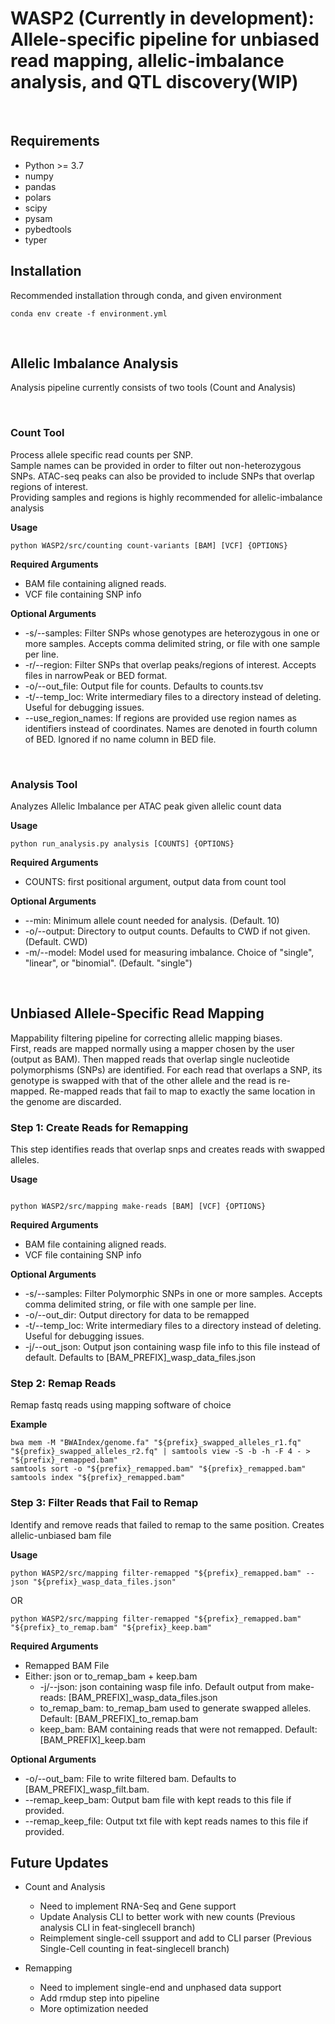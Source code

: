 # WASP2 (Currently in development): Allele-specific pipeline for unbiased read mapping, allelic-imbalance analysis, and QTL discovery(WIP)

&nbsp;
## Requirements
- Python >= 3.7
- numpy
- pandas
- polars
- scipy
- pysam
- pybedtools
- typer


## Installation
Recommended installation through conda, and given environment
```shell script
conda env create -f environment.yml
```

&nbsp;
## Allelic Imbalance Analysis
Analysis pipeline currently consists of two tools (Count and Analysis)

&nbsp;
### Count Tool
Process allele specific read counts per SNP.\
Sample names can be provided in order to filter out non-heterozygous SNPs.
ATAC-seq peaks can also be provided to include SNPs that overlap regions of interest.\
Providing samples and regions is highly recommended for allelic-imbalance analysis

**Usage**
```shell script
python WASP2/src/counting count-variants [BAM] [VCF] {OPTIONS}
```

**Required Arguments**
- BAM file containing aligned reads.
- VCF file containing SNP info


**Optional Arguments**
- -s/--samples: Filter SNPs whose genotypes are heterozygous in one or more samples. Accepts comma delimited string, or file with one sample per line. 
- -r/--region: Filter SNPs that overlap peaks/regions of interest. Accepts files in narrowPeak or BED format.
- -o/--out_file: Output file for counts. Defaults to counts.tsv
- -t/--temp_loc: Write intermediary files to a directory instead of deleting. Useful for debugging issues.
- --use_region_names: If regions are provided use region names as identifiers instead of coordinates. Names are denoted in fourth column of BED. Ignored if no name column in BED file.


&nbsp;
### Analysis Tool
Analyzes Allelic Imbalance per ATAC peak given allelic count data

**Usage**
```shell script
python run_analysis.py analysis [COUNTS] {OPTIONS}
```
**Required Arguments**
- COUNTS: first positional argument, output data from count tool

**Optional Arguments**
- --min: Minimum allele count needed for analysis. (Default. 10)
- -o/--output: Directory to output counts. Defaults to CWD if not given. (Default. CWD)
- -m/--model: Model used for measuring imbalance. Choice of "single", "linear", or "binomial". (Default. "single")


&nbsp;
## Unbiased Allele-Specific Read Mapping
Mappability filtering pipeline for correcting allelic mapping biases.\
First, reads are mapped normally using a mapper chosen by the user (output as BAM). Then mapped reads that overlap single nucleotide polymorphisms (SNPs) are identified. For each read that overlaps a SNP, its genotype is swapped with that of the other allele and the read is re-mapped. Re-mapped reads that fail to map to exactly the same location in the genome are discarded.


### Step 1: Create Reads for Remapping
This step identifies reads that overlap snps and creates reads with swapped alleles.

**Usage**
```shell script

python WASP2/src/mapping make-reads [BAM] [VCF] {OPTIONS}
```


**Required Arguments**
- BAM file containing aligned reads.
- VCF file containing SNP info


**Optional Arguments**
- -s/--samples: Filter Polymorphic SNPs in one or more samples. Accepts comma delimited string, or file with one sample per line. 
- -o/--out_dir: Output directory for data to be remapped
- -t/--temp_loc: Write intermediary files to a directory instead of deleting. Useful for debugging issues.
- -j/--out_json: Output json containing wasp file info to this file instead of default. Defaults to [BAM_PREFIX]_wasp_data_files.json


### Step 2: Remap Reads
Remap fastq reads using mapping software of choice


**Example**
```shell script
bwa mem -M "BWAIndex/genome.fa" "${prefix}_swapped_alleles_r1.fq" "${prefix}_swapped_alleles_r2.fq" | samtools view -S -b -h -F 4 - > "${prefix}_remapped.bam"
samtools sort -o "${prefix}_remapped.bam" "${prefix}_remapped.bam"
samtools index "${prefix}_remapped.bam"
```


### Step 3: Filter Reads that Fail to Remap
Identify and remove reads that failed to remap to the same position. Creates allelic-unbiased bam file

**Usage**
```shell script
python WASP2/src/mapping filter-remapped "${prefix}_remapped.bam" --json "${prefix}_wasp_data_files.json"
```

OR

```shell script
python WASP2/src/mapping filter-remapped "${prefix}_remapped.bam" "${prefix}_to_remap.bam" "${prefix}_keep.bam"
```

**Required Arguments**
- Remapped BAM File
- Either: json or to_remap_bam + keep.bam
    - -j/--json: json containing wasp file info. Default output from make-reads: [BAM_PREFIX]_wasp_data_files.json
    - to_remap_bam: to_remap_bam used to generate swapped alleles. Default: [BAM_PREFIX]_to_remap.bam
    - keep_bam: BAM containing reads that were not remapped. Default: [BAM_PREFIX]_keep.bam

**Optional Arguments**
- -o/--out_bam: File to write filtered bam. Defaults to [BAM_PREFIX]_wasp_filt.bam.
-  --remap_keep_bam: Output bam file with kept reads to this file if provided.
-  --remap_keep_file: Output txt file with kept reads names to this file if provided.


## Future Updates

- Count and Analysis
    - Need to implement RNA-Seq and Gene support 
    - Update Analysis CLI to better work with new counts (Previous analysis CLI in feat-singlecell branch)
    - Reimplement single-cell ssupport and add to CLI parser (Previous Single-Cell counting in feat-singlecell branch)

- Remapping
    - Need to implement single-end and unphased data support
    - Add rmdup step into pipeline
    - More optimization needed

